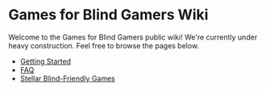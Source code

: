 # Games for Blind Gamers Wiki

Welcome to the Games for Blind Gamers public wiki! We're currently under heavy construction. Feel free to browse the pages below.

- [Getting Started](getting-started/getting-started)
- [FAQ](other/faq)
- [Stellar Blind-Friendly Games](other/stellar-blind-friendly-games)